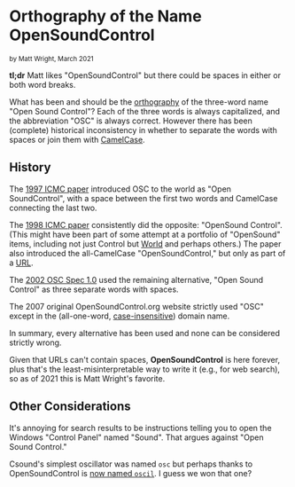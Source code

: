 # Orthography of the Name OpenSoundControl

<small>by Matt Wright, March 2021</small>


**tl;dr** Matt likes "OpenSoundControl" but there could be spaces
in either or both word breaks.

What has been and should be the
[orthography](https://en.wikipedia.org/wiki/Orthography) of the
three-word name "Open Sound Control"? Each of the three words is
always capitalized, and the abbreviation "OSC" is always correct.
However there has been (complete) historical inconsistency in whether
to separate the words with spaces or join them with
[CamelCase](https://en.wikipedia.org/wiki/Camel_case).

## History

The [1997 ICMC
paper](publications/1997-Open-SoundControl-A-New-Protocol-for-Communicating-with-Sound-Synthesizers.html)
introduced OSC to the world as "Open SoundControl", with a space
between the first two words and CamelCase connecting the last two.

The [1998 ICMC paper](files/1998-OSC-Kit.pdf) consistently did the
opposite: "OpenSound Control".  (This might have been part of some
attempt at a portfolio of "OpenSound" items, including not just
Control but [World](http://osw.sourceforge.net) and perhaps others.)
The paper also introduced the all-CamelCase "OpenSoundControl," but
only as part of a [URL](https://en.wikipedia.org/wiki/URL).

The [2002 OSC Spec 1.0](spec-1_0.html) used the remaining alternative,
"Open Sound Control" as three separate words with spaces.

The 2007 original OpenSoundControl.org website strictly used "OSC"
except in the (all-one-word,
[case-insensitive](https://en.wikipedia.org/wiki/Case_sensitivity))
domain name.

In summary, every alternative has been used and none can be considered
strictly wrong. 

Given that URLs can't contain spaces, **OpenSoundControl** is here
forever, plus that's the least-misinterpretable way to write it (e.g.,
for web search), so as of 2021 this is Matt Wright's favorite.


## Other Considerations

It's annoying for search results to be instructions telling you to
open the Windows "Control Panel" named "Sound".  That argues against
"Open Sound Control."

Csound's simplest oscillator was named `osc` but perhaps thanks to
OpenSoundControl is [now named
`oscil`](http://www.csounds.com/manual/html/oscil.html). I guess we
won that one?
